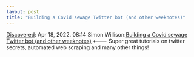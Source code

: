 ```yaml
---
layout: post
title: "Building a Covid sewage Twitter bot (and other weeknotes)"
---
```

[Discovered](http://rolandtanglao.com/2020/07/29/p1-blogthis-checkvist-list-links-to-blog/): Apr 18, 2022. 08:14 Simon Willison:[Building a Covid sewage Twitter bot (and other weeknotes)](https://simonwillison.net/2022/Apr/18/covid-sewage/) <--- Super great tutorials on twitter secrets, automated web scraping and many other things!
